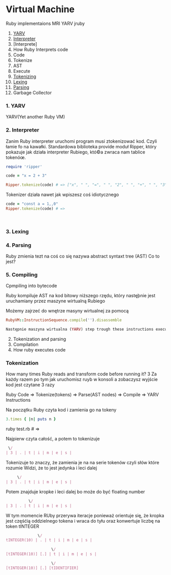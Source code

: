 # Virtual Machine
Ruby implementaions MRI YARV jruby
1. [YARV](#yarv)
2. [Interpreter](#interpreter)
3. [Interprete]
4. How Ruby Interprets code
  1. Code
  2. Tokenize
  3. AST
  4. Execute 
5. [Tokenizing](#tokenizing)
6. [Lexing](#lexing)
7. [Parsing](#parsing)
8. Garbage Collector

### <a name="yarv">1. YARV</a>
YARV(Yet another Ruby VM)


### <a name="tokenizing">2. Interpreter</a>
Zanim Ruby interpreter uruchomi program musi ztokenizować kod. Czyli  łamie fo na kawałki.
Standardowa biblioteka provide moduł Ripper, który pokazuje jak działa interpreter Rubiego, któ©a zwraca nam tablice tokenóœ.

``` Ruby
require 'ripper'

code = "x = 2 + 3"

Ripper.tokenize(code) # => ["x", " ", "=", " ", "2", " ", "+", " ", "3"] 
```

Tokenizer działa nawet jak wpiszesz coś idiotycznego

``` Ruby
code = "const a = 1,,0"
Ripper.tokenize(code) # =>
```
<br>

### <a name="#">3. Lexing</a>
### <a name="parsing">4. Parsing</a>
Ruby zmienia tezt na coś co się nazywa abstract syntaxt tree (AST) Co to jest?

### <a name="parsing">5. Compiling</a>
Cpmpiling into bytecode

Ruby kompiluje AST na kod bitowy niższego rzędu, który nastęþnie jest uruchamiany przez maszyne wirtualną Rubiego

Możemy zajrzeć do wnętrze masyny wirtualnej za pomocą
``` Ruby
RubyVM::InstructionSequence.compile('').disassemble

Następnie maszyna wirtualna (YARV) step trough these instructions executes them
```

2. Tokenization and parsing
3. Compilation
4. How ruby executes code


### Tokenization
How many times Ruby reads and transform code before running it? 3
Za każdy razem po tym jak uruchomisz ruyb w konsoli a zobaczysz wyjście kod jest czytane 3 razy

Ruby Code => Tokenize(tokens) => Parse(AST nodes) => Compile => YARV Instructions

Na początku Ruby czyta kod i zamienia go na tokeny

``` Ruby
3.times { |n| puts n } 
```

ruby test.rb # =>

Najpierw czyta całość, a potem to tokenizuje
``` Ruby
 \/
| 3 | . | t | i | m | e | s |
```

Tokenizuje to znaczy, że zamienia je na na serie tokenów czyli słów które rozumie
Widzi, że to jest jedynka i leci dalej


``` Ruby
     \/
| 3 | . | t | i | m | e | s |
```


Potem znajduje kropke i leci dalej bo może do być floating number

``` Ruby
          \/
| 3 | . | t | i | m | e | s |
```

W tym momencie RUby przerywa iteracje ponieważ orientuje się, że kropka jest częśćią oddzielnego tokena i wraca do tyłu oraz konwertuje liczbę na token tINTEGER


``` Ruby
              \/
tINTEGER(10) | . | t | i | m | e | s |
```

``` Ruby
                    \/
[tINTEGER(10)] [.] | t | i | m | e | s |
```
``` Ruby
                    \/
[tINTEGER(10)] [.] [tIDENTIFIER]
```



